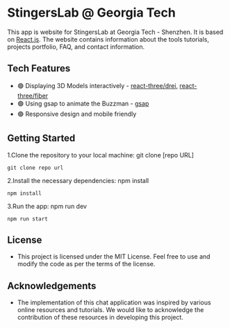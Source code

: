 # StingersLab @ Georgia Tech
This app is website for StingersLab at Georgia Tech - Shenzhen. It is based on [React.js](https://reactjs.org/). The website contains information about the tools tutorials, projects portfolio, FAQ, and contact information.


## Tech Features
- :green_circle: Displaying 3D Models interactively - [react-three/drei](https://github.com/pmndrs/drei), [react-three/fiber](https://docs.pmnd.rs/react-three-fiber/getting-started/introduction)
- :green_circle: Using gsap to animate the Buzzman - [gsap](https://greensock.com/gsap/)
- :green_circle: Responsive design and mobile friendly

## Getting Started
1.Clone the repository to your local machine: git clone [repo URL]
```
git clone repo url
```
2.Install the necessary dependencies: npm install
```
npm install
```
3.Run the app: npm run dev
```
npm run start
```
## License
  - This project is licensed under the MIT License. Feel free to use and modify the code as per the terms of the license.

## Acknowledgements
  - The implementation of this chat application was inspired by various online resources and tutorials. We would like to acknowledge the contribution of these resources in developing this project.